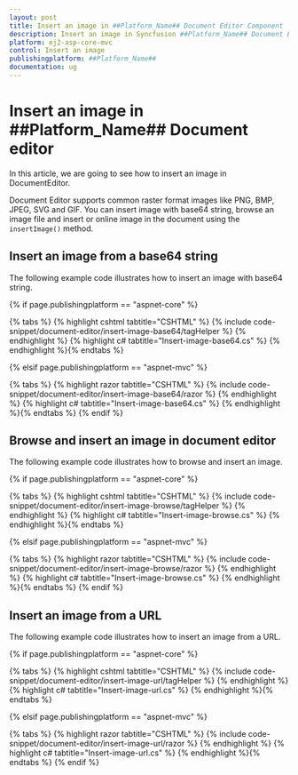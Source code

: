 ```yaml
---
layout: post
title: Insert an image in ##Platform_Name## Document Editor Component
description: Insert an image in Syncfusion ##Platform_Name## Document Editor Component
platform: ej2-asp-core-mvc
control: Insert an image
publishingplatform: ##Platform_Name##
documentation: ug
---
```


# Insert an image in ##Platform_Name## Document editor

In this article, we are going to see how to insert an image in DocumentEditor.

Document Editor supports common raster format images like PNG, BMP, JPEG, SVG and GIF. You can insert image with base64 string, browse an image file and insert or online image in the document using the `insertImage()` method.

## Insert an image from a base64 string

The following example code illustrates how to insert an image with base64 string.

{% if page.publishingplatform == "aspnet-core" %}

{% tabs %}
{% highlight cshtml tabtitle="CSHTML" %}
{% include code-snippet/document-editor/insert-image-base64/tagHelper %}
{% endhighlight %}
{% highlight c# tabtitle="Insert-image-base64.cs" %}
{% endhighlight %}{% endtabs %}

{% elsif page.publishingplatform == "aspnet-mvc" %}

{% tabs %}
{% highlight razor tabtitle="CSHTML" %}
{% include code-snippet/document-editor/insert-image-base64/razor %}
{% endhighlight %}
{% highlight c# tabtitle="Insert-image-base64.cs" %}
{% endhighlight %}{% endtabs %}
{% endif %}

## Browse and insert an image in document editor

The following example code illustrates how to browse and insert an image.

{% if page.publishingplatform == "aspnet-core" %}

{% tabs %}
{% highlight cshtml tabtitle="CSHTML" %}
{% include code-snippet/document-editor/insert-image-browse/tagHelper %}
{% endhighlight %}
{% highlight c# tabtitle="Insert-image-browse.cs" %}
{% endhighlight %}{% endtabs %}

{% elsif page.publishingplatform == "aspnet-mvc" %}

{% tabs %}
{% highlight razor tabtitle="CSHTML" %}
{% include code-snippet/document-editor/insert-image-browse/razor %}
{% endhighlight %}
{% highlight c# tabtitle="Insert-image-browse.cs" %}
{% endhighlight %}{% endtabs %}
{% endif %}

## Insert an image from a URL

The following example code illustrates how to insert an image from a URL.

{% if page.publishingplatform == "aspnet-core" %}

{% tabs %}
{% highlight cshtml tabtitle="CSHTML" %}
{% include code-snippet/document-editor/insert-image-url/tagHelper %}
{% endhighlight %}
{% highlight c# tabtitle="Insert-image-url.cs" %}
{% endhighlight %}{% endtabs %}

{% elsif page.publishingplatform == "aspnet-mvc" %}

{% tabs %}
{% highlight razor tabtitle="CSHTML" %}
{% include code-snippet/document-editor/insert-image-url/razor %}
{% endhighlight %}
{% highlight c# tabtitle="Insert-image-url.cs" %}
{% endhighlight %}{% endtabs %}
{% endif %}